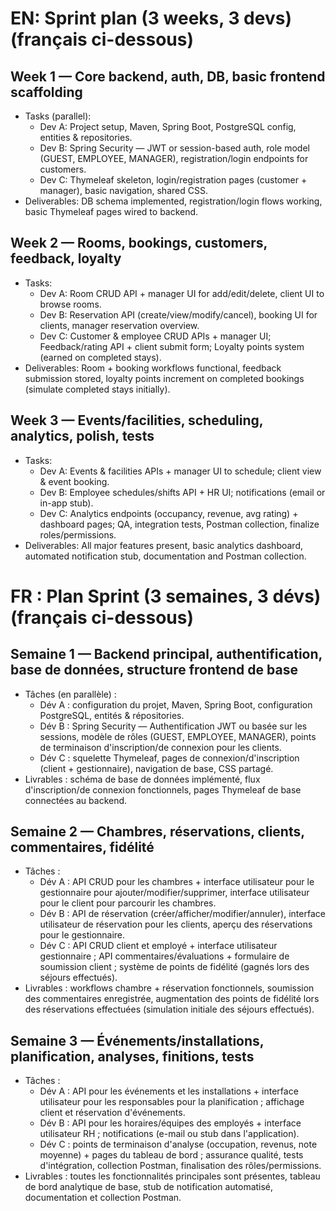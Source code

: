 # EN: Sprint plan (3 weeks, 3 devs) (français ci-dessous)

## Week 1 — Core backend, auth, DB, basic frontend scaffolding
- Tasks (parallel):
    - Dev A: Project setup, Maven, Spring Boot, PostgreSQL config, entities & repositories.
    - Dev B: Spring Security — JWT or session-based auth, role model (GUEST, EMPLOYEE, MANAGER), registration/login endpoints for customers.
    - Dev C: Thymeleaf skeleton, login/registration pages (customer + manager), basic navigation, shared CSS.
- Deliverables: DB schema implemented, registration/login flows working, basic Thymeleaf pages wired to backend.
## Week 2 — Rooms, bookings, customers, feedback, loyalty
- Tasks:
    - Dev A: Room CRUD API + manager UI for add/edit/delete, client UI to browse rooms.
    - Dev B: Reservation API (create/view/modify/cancel), booking UI for clients, manager reservation overview.
    - Dev C: Customer & employee CRUD APIs + manager UI; Feedback/rating API + client submit form; Loyalty points system (earned on completed stays).
- Deliverables: Room + booking workflows functional, feedback submission stored, loyalty points increment on completed bookings (simulate completed stays initially).

## Week 3 — Events/facilities, scheduling, analytics, polish, tests
- Tasks:
    - Dev A: Events & facilities APIs + manager UI to schedule; client view & event booking.
    - Dev B: Employee schedules/shifts API + HR UI; notifications (email or in-app stub).
    - Dev C: Analytics endpoints (occupancy, revenue, avg rating) + dashboard pages; QA, integration tests, Postman collection, finalize roles/permissions.
- Deliverables: All major features present, basic analytics dashboard, automated notification stub, documentation and Postman collection.

# FR : Plan Sprint (3 semaines, 3 dévs) (français ci-dessous)

## Semaine 1 — Backend principal, authentification, base de données, structure frontend de base

- Tâches (en parallèle) :
    - Dév A : configuration du projet, Maven, Spring Boot, configuration PostgreSQL, entités & répositories.
    - Dév B : Spring Security — Authentification JWT ou basée sur les sessions, modèle de rôles (GUEST, EMPLOYEE, MANAGER), points de terminaison d'inscription/de connexion pour les clients.
    - Dév C : squelette Thymeleaf, pages de connexion/d'inscription (client + gestionnaire), navigation de base, CSS partagé.
- Livrables : schéma de base de données implémenté, flux d'inscription/de connexion fonctionnels, pages Thymeleaf de base connectées au backend.

## Semaine 2 — Chambres, réservations, clients, commentaires, fidélité

- Tâches :
    - Dév A : API CRUD pour les chambres + interface utilisateur pour le gestionnaire pour ajouter/modifier/supprimer, interface utilisateur pour le client pour parcourir les chambres.
    - Dév B : API de réservation (créer/afficher/modifier/annuler), interface utilisateur de réservation pour les clients, aperçu des réservations pour le gestionnaire.
    - Dév C : API CRUD client et employé + interface utilisateur gestionnaire ; API commentaires/évaluations + formulaire de soumission client ; système de points de fidélité (gagnés lors des séjours effectués).
- Livrables : workflows chambre + réservation fonctionnels, soumission des commentaires enregistrée, augmentation des points de fidélité lors des réservations effectuées (simulation initiale des séjours effectués).

## Semaine 3 — Événements/installations, planification, analyses, finitions, tests

- Tâches :
    - Dév A : API pour les événements et les installations + interface utilisateur pour les responsables pour la planification ; affichage client et réservation d'événements.
    - Dév B : API pour les horaires/équipes des employés + interface utilisateur RH ; notifications (e-mail ou stub dans l'application).
    - Dév C : points de terminaison d'analyse (occupation, revenus, note moyenne) + pages du tableau de bord ; assurance qualité, tests d'intégration, collection Postman, finalisation des rôles/permissions.
- Livrables : toutes les fonctionnalités principales sont présentes, tableau de bord analytique de base, stub de notification automatisé, documentation et collection Postman.